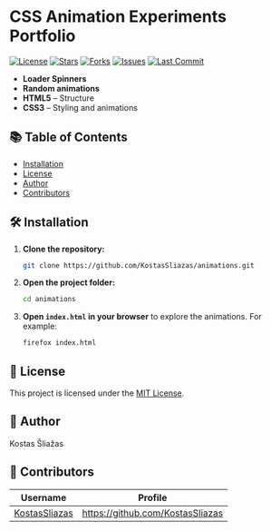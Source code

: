 # CSS Animation Experiments Portfolio
[![License](https://img.shields.io/github/license/KostasSliazas/animations)](LICENSE)
[![Stars](https://img.shields.io/github/stars/KostasSliazas/animations?style=social)](https://github.com/KostasSliazas/animations/stargazers)
[![Forks](https://img.shields.io/github/forks/KostasSliazas/animations?style=social)](https://github.com/KostasSliazas/animations/forks)
[![Issues](https://img.shields.io/github/issues/KostasSliazas/animations)](https://github.com/KostasSliazas/animations/issues)
[![Last Commit](https://img.shields.io/github/last-commit/KostasSliazas/animations)](https://github.com/KostasSliazas/animations/commits)

- **Loader Spinners**
- **Random animations**
- **HTML5** – Structure
- **CSS3** – Styling and animations

## 📚 Table of Contents
- [Installation](#️-installation)
- [License](#-license)
- [Author](#-author)
- [Contributors](#-contributors)

## 🛠️ Installation

   
1. **Clone the repository:**
   ```bash
   git clone https://github.com/KostasSliazas/animations.git
   ```
2. **Open the project folder:**
   ```bash
   cd animations
   ```
3. **Open `index.html` in your browser** to explore the animations. For example:
   ```bash
   firefox index.html   
   ```

## 📄 License

This project is licensed under the [MIT License](LICENSE).

## 👤 Author

Kostas Šliažas
## 👥 Contributors

| Username | Profile |
|----------|---------|
| [KostasSliazas](https://github.com/KostasSliazas) | https://github.com/KostasSliazas |
